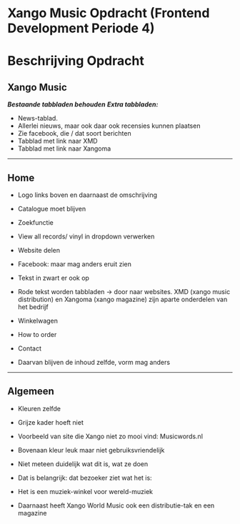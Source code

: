 # Xango Music Opdracht (Frontend Development Periode 4)

# Beschrijving Opdracht

## Xango Music

***Bestaande tabbladen behouden***
***Extra tabbladen:*** 
- News-tablad. 
- Allerlei nieuws, maar ook daar ook recensies kunnen plaatsen 
- Zie facebook, die / dat soort berichten 
- Tabblad met link naar XMD 
- Tabblad met link naar Xangoma 

----
## Home 
- Logo links boven en daarnaast de omschrijving 
- Catalogue moet blijven 
- Zoekfunctie 
- View all records/ vinyl in dropdown verwerken 
- Website delen 

- Facebook: maar mag anders eruit zien 
- Tekst in zwart er ook op 
- Rode tekst worden tabbladen -> door naar websites. XMD (xango music distribution) en Xangoma (xango magazine) zijn aparte onderdelen van het bedrijf 

- Winkelwagen
- How to order
- Contact
- Daarvan blijven de inhoud zelfde, vorm mag anders

----
## Algemeen 
- Kleuren zelfde 
- Grijze kader hoeft niet 

- Voorbeeld van site die Xango niet zo mooi vind: Musicwords.nl 
- Bovenaan kleur leuk maar niet gebruiksvriendelijk 
- Niet meteen duidelijk wat dit is, wat ze doen 
- Dat is belangrijk: dat bezoeker ziet wat het is: 
- Het is een muziek-winkel voor wereld-muziek  
- Daarnaast heeft Xango World Music ook een distributie-tak en een magazine
